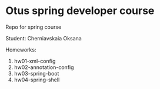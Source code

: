 # Otus spring developer course
Repo for spring course

Student: Cherniavskaia Oksana

Homeworks:

1) hw01-xml-config
2) hw02-annotation-config
3) hw03-spring-boot
4) hw04-spring-shell